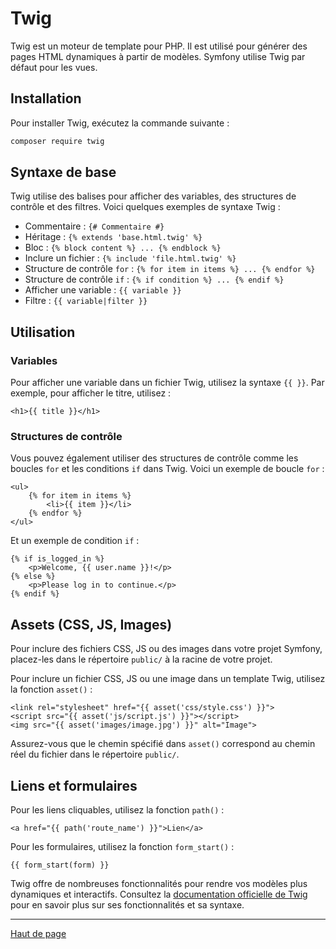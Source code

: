 # Twig

Twig est un moteur de template pour PHP. Il est utilisé pour générer des pages HTML dynamiques à partir de modèles. Symfony utilise Twig par défaut pour les vues.

## Installation

Pour installer Twig, exécutez la commande suivante :

```bash
composer require twig
```

## Syntaxe de base

Twig utilise des balises pour afficher des variables, des structures de contrôle et des filtres. Voici quelques exemples de syntaxe Twig :

-   Commentaire : `{# Commentaire #}`
-   Héritage : `{% extends 'base.html.twig' %}`
-   Bloc : `{% block content %} ... {% endblock %}`
-   Inclure un fichier : `{% include 'file.html.twig' %}`
-   Structure de contrôle `for` : `{% for item in items %} ... {% endfor %}`
-   Structure de contrôle `if` : `{% if condition %} ... {% endif %}`
-   Afficher une variable : `{{ variable }}`
-   Filtre : `{{ variable|filter }}`

## Utilisation

### Variables

Pour afficher une variable dans un fichier Twig, utilisez la syntaxe `{{ }}`. Par exemple, pour afficher le titre, utilisez :

```twig
<h1>{{ title }}</h1>
```

### Structures de contrôle

Vous pouvez également utiliser des structures de contrôle comme les boucles `for` et les conditions `if` dans Twig. Voici un exemple de boucle `for` :

```twig
<ul>
    {% for item in items %}
        <li>{{ item }}</li>
    {% endfor %}
</ul>
```

Et un exemple de condition `if` :

```twig
{% if is_logged_in %}
    <p>Welcome, {{ user.name }}!</p>
{% else %}
    <p>Please log in to continue.</p>
{% endif %}
```

## Assets (CSS, JS, Images)

Pour inclure des fichiers CSS, JS ou des images dans votre projet Symfony, placez-les dans le répertoire `public/` à la racine de votre projet.

Pour inclure un fichier CSS, JS ou une image dans un template Twig, utilisez la fonction `asset()` :

```twig
<link rel="stylesheet" href="{{ asset('css/style.css') }}">
<script src="{{ asset('js/script.js') }}"></script>
<img src="{{ asset('images/image.jpg') }}" alt="Image">
```

Assurez-vous que le chemin spécifié dans `asset()` correspond au chemin réel du fichier dans le répertoire `public/`.

## Liens et formulaires

Pour les liens cliquables, utilisez la fonction `path()` :

```twig
<a href="{{ path('route_name') }}">Lien</a>
```

Pour les formulaires, utilisez la fonction `form_start()` :

```twig
{{ form_start(form) }}
```

Twig offre de nombreuses fonctionnalités pour rendre vos modèles plus dynamiques et interactifs. Consultez la [documentation officielle de Twig](https://twig.symfony.com/doc/3.x/) pour en savoir plus sur ses fonctionnalités et sa syntaxe.

---

[Haut de page](#)

